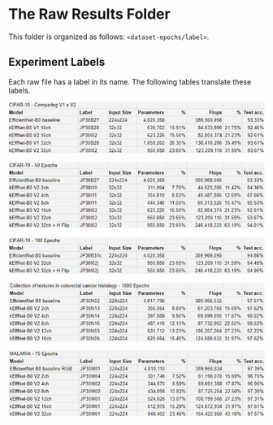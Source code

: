  
# The Raw Results Folder
This folder is organized as follows: `<dataset-epochs/label>`.

## Experiment Labels
Each raw file has a label in its name. The following tables translate these labels.

<p><img src="../docs/cifar10-comparing-v1v2.png"></img></p>

<p><img src="../docs/cifar10-50epochs.png"></img></p>

<p><img src="../docs/cifar10-180epochs.png"></img></p>

<p><img src="../docs/colorectal-1000epochs.png"></img></p>

<p><img src="../docs/malaria-75epochs.png"></img></p>
